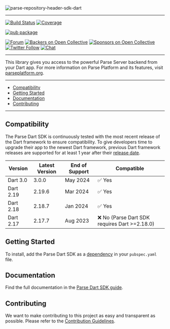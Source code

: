 <img src="https://user-images.githubusercontent.com/5673677/166120960-ea1f58e3-a62b-4770-b541-f64186859339.png" alt="parse-repository-header-sdk-dart" style="max-width: 100%;">

---

[![Build Status](https://github.com/parse-community/Parse-SDK-Flutter/workflows/ci/badge.svg?branch=master)](https://github.com/parse-community/Parse-SDK-Flutter/actions?query=workflow%3Aci+branch%3Amaster)
[![Coverage](https://img.shields.io/codecov/c/github/parse-community/Parse-SDK-Flutter/master)](https://app.codecov.io/gh/parse-community/Parse-SDK-Flutter/branch/master)

[![pub package](https://img.shields.io/pub/v/parse_server_sdk.svg)](https://pub.dev/packages/parse_server_sdk)

[![Forum](https://img.shields.io/discourse/https/community.parseplatform.org/topics.svg)](https://community.parseplatform.org/c/parse-server)
[![Backers on Open Collective](https://opencollective.com/parse-server/backers/badge.svg)][open-collective-link]
[![Sponsors on Open Collective](https://opencollective.com/parse-server/sponsors/badge.svg)][open-collective-link]
[![Twitter Follow](https://img.shields.io/twitter/follow/ParsePlatform.svg?label=Follow%20us&style=social)](https://twitter.com/intent/follow?screen_name=ParsePlatform)
[![Chat](https://img.shields.io/badge/Chat-Join!-%23fff?style=social&logo=slack)](https://chat.parseplatform.org)

---

This library gives you access to the powerful Parse Server backend from your Dart app. For more information on Parse Platform and its features, visit [parseplatform.org](https://parseplatform.org).

---

- [Compatibility](#compatibility)
- [Getting Started](#getting-started)
- [Documentation](#documentation)
- [Contributing](#contributing)

---

## Compatibility

The Parse Dart SDK is continuously tested with the most recent release of the Dart framework to ensure compatibility. To give developers time to upgrade their app to the newest Dart framework, previous Dart framework releases are supported for at least 1 year after their [release date](https://dart.dev/get-dart/archive).

| Version   | Latest Version | End of Support | Compatible                                   |
|-----------|----------------|----------------|----------------------------------------------|
| Dart 3.0  | 3.0.0          | May 2024       | ✅ Yes                                        |
| Dart 2.19 | 2.19.6         | Mar 2024       | ✅ Yes                                        |
| Dart 2.18 | 2.18.7         | Jan 2024       | ✅ Yes                                        |
| Dart 2.17 | 2.17.7         | Aug 2023       | ❌ No (Parse Dart SDK requires Dart >=2.18.0) |

## Getting Started

To install, add the Parse Dart SDK as a [dependency](https://pub.dev/packages/parse_server_sdk/install) in your `pubspec.yaml` file.

## Documentation

Find the full documentation in the [Parse Dart SDK guide][guide].

## Contributing

We want to make contributing to this project as easy and transparent as possible. Please refer to the [Contribution Guidelines](https://github.com/parse-community/Parse-SDK-Flutter/blob/master/CONTRIBUTING.md).

[guide]: https://docs.parseplatform.org/dart/guide/
[open-collective-link]: https://opencollective.com/parse-server
